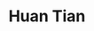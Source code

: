 ---
# Display name
title: Huan Tian

# Full name (for SEO)
first_name: Huan  
last_name: Tian

# Username (this should match the folder name)
authors:
  - Huan_Tian

# Is this the primary user of the site?
superuser: false

# Role/position
role: Postdoctoral Research Associate

# Organizations/Affiliations
organizations:
  - name: University of Technology Sydney
    url: ''

# Short bio (displayed in user profile at end of posts)
bio: Huan Tian is an PhD student at the University of Technology Sydney, specializing in model fairness and privacy, trustworthy machine learning, and AI security.

interests:
  - Fairness and Privacy
  - AI Security

education:
  courses:
    - course: "Ph.D. Candidate in Computer Science"
      institution: "University of Technology Sydney"
      year: Expected 2025

# Social/Academic Networking
# For available icons, see: https://docs.hugoblox.com/getting-started/page-builder/#icons
#   For an email link, use "fas" icon pack, "envelope" icon, and a link in the
#   form "mailto:your-email@example.com" or "#contact" for contact widget.
social:
  - icon: envelope
    icon_pack: fas
    link: "mailto:huan.tian@uts.edu.au"
#  - icon: google-scholar
#    icon_pack: ai
#    link: "https://scholar.google.com/citations?user=BoLiu"
  - icon: orcid
    icon_pack: ai
    link: "https://orcid.org/0000-0003-2763-8314"
# Link to a PDF of your resume/CV from the About widget.
# To enable, copy your resume/CV to `static/files/cv.pdf` and uncomment the lines below.
# - icon: cv
#   icon_pack: ai
#   link: files/cv.pdf

# Enter email to display Gravatar (if Gravatar enabled in Config)
email: ''

# Organizational groups that you belong to (for People widget)
#   Set this to `[]` or comment out if you are not using People widget.
user_groups:
  - Academic Staff
---